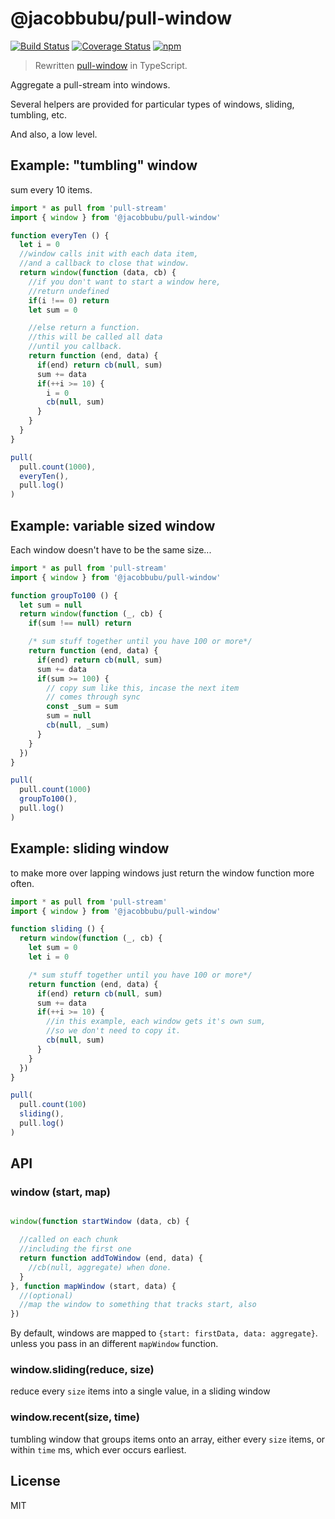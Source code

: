 # @jacobbubu/pull-window

[![Build Status](https://github.com/jacobbubu/pull-window/workflows/Build%20and%20Release/badge.svg)](https://github.com/jacobbubu/pull-window/actions?query=workflow%3A%22Build+and+Release%22)
[![Coverage Status](https://coveralls.io/repos/github/jacobbubu/pull-window/badge.svg)](https://coveralls.io/github/jacobbubu/pull-window)
[![npm](https://img.shields.io/npm/v/@jacobbubu/pull-window.svg)](https://www.npmjs.com/package/@jacobbubu/pull-window/)

> Rewritten [pull-window](https://github.com/dominictarr/pull-window) in TypeScript.

Aggregate a pull-stream into windows.

Several helpers are provided for particular types of windows,
sliding, tumbling, etc.

And also, a low level.

## Example: "tumbling" window

sum every 10 items.

``` js
import * as pull from 'pull-stream'
import { window } from '@jacobbubu/pull-window'

function everyTen () {
  let i = 0
  //window calls init with each data item,
  //and a callback to close that window.
  return window(function (data, cb) {
    //if you don't want to start a window here,
    //return undefined
    if(i !== 0) return
    let sum = 0

    //else return a function.
    //this will be called all data
    //until you callback.
    return function (end, data) {
      if(end) return cb(null, sum)
      sum += data
      if(++i >= 10) {
        i = 0
        cb(null, sum)
      }
    }
  }
}

pull(
  pull.count(1000),
  everyTen(),
  pull.log()
)
```

## Example: variable sized window

Each window doesn't have to be the same size...

``` js
import * as pull from 'pull-stream'
import { window } from '@jacobbubu/pull-window'

function groupTo100 () {
  let sum = null
  return window(function (_, cb) {
    if(sum !== null) return

    /* sum stuff together until you have 100 or more*/
    return function (end, data) {
      if(end) return cb(null, sum)
      sum += data
      if(sum >= 100) {
        // copy sum like this, incase the next item
        // comes through sync
        const _sum = sum
        sum = null
        cb(null, _sum)
      }
    }
  })
}

pull(
  pull.count(1000)
  groupTo100(),
  pull.log()
)
```

## Example: sliding window

to make more over lapping windows
just return the window function more often.

``` js
import * as pull from 'pull-stream'
import { window } from '@jacobbubu/pull-window'

function sliding () {
  return window(function (_, cb) {
    let sum = 0
    let i = 0

    /* sum stuff together until you have 100 or more*/
    return function (end, data) {
      if(end) return cb(null, sum)
      sum += data
      if(++i >= 10) {
        //in this example, each window gets it's own sum,
        //so we don't need to copy it.
        cb(null, sum)
      }
    }
  })
}

pull(
  pull.count(100)
  sliding(),
  pull.log()
)
```


## API


### window (start, map)
``` js

window(function startWindow (data, cb) {

  //called on each chunk
  //including the first one
  return function addToWindow (end, data) {
    //cb(null, aggregate) when done.
  }
}, function mapWindow (start, data) {
  //(optional)
  //map the window to something that tracks start, also
})
```

By default, windows are mapped to `{start: firstData, data: aggregate}`.
unless you pass in an different `mapWindow` function.


### window.sliding(reduce, size)

reduce every `size` items into a single value, in a sliding window

### window.recent(size, time)

tumbling window that groups items onto an array,
either every `size` items, or within `time` ms,
which ever occurs earliest.

## License

MIT
